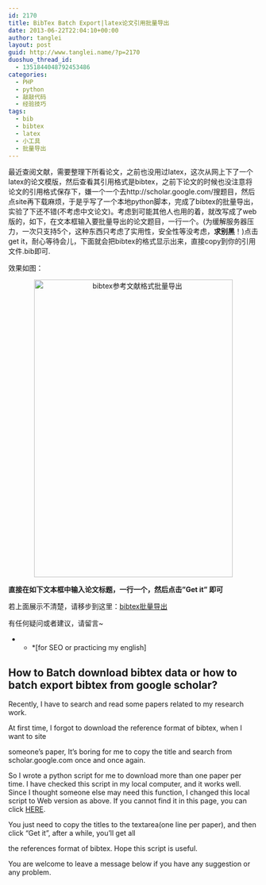 ```yaml
---
id: 2170
title: BibTex Batch Export|latex论文引用批量导出
date: 2013-06-22T22:04:10+00:00
author: tanglei
layout: post
guid: http://www.tanglei.name/?p=2170
duoshuo_thread_id:
  - 1351844048792453486
categories:
  - PHP
  - python
  - 敲敲代码
  - 经验技巧
tags:
  - bib
  - bibtex
  - latex
  - 小工具
  - 批量导出
---
```

最近查阅文献，需要整理下所看论文，之前也没用过latex，这次从网上下了一个latex的论文模版，然后查看其引用格式是bibtex，之前下论文的时候也没注意将论文的引用格式保存下，嫌一个一个去http://scholar.google.com/搜题目，然后点site再下载麻烦，于是乎写了一个本地python脚本，完成了bibtex的批量导出，实验了下还不错(不考虑中文论文)。考虑到可能其他人也用的着，就改写成了web版的，如下，在文本框输入要批量导出的论文题目，一行一个。(为缓解服务器压力，一次只支持5个，这种东西只考虑了实用性，安全性等没考虑，**求别黑**！)点击get it，耐心等待会儿，下面就会把bibtex的格式显示出来，直接copy到你的引用文件.bib即可.
  
效果如图：
  


<center>
  <img width="400px" height="600px" src="/blog/tools.htmlbibtex-batch-export.png" alt="bibtex参考文献格式批量导出" />
</center>


  
**直接在如下文本框中输入论文标题，一行一个，然后点击&#8221;Get it&#8221; 即可**
  


若上面展示不清楚，请移步到这里：<a href="/blog/tools.htmlbatchbibtex.html" target="_blank">bibtex批量导出</a>
  
有任何疑问或者建议，请留言~

* * *[for SEO or practicing my english] </p> 

## How to Batch download bibtex data or how to batch export bibtex from google scholar?

Recently, I have to search and read some papers related to my research work.
  
At first time, I forgot to download the reference format of bibtex, when I want to site
  
someone&#8217;s paper, It&#8217;s boring for me to copy the title and search from scholar.google.com once and once again.
  
So I wrote a python script for me to download more than one paper per time. I have checked this script in my local computer, and it works well. Since I thought someone else may need this function, I changed this local script to Web version as above. If you cannot find it in this page, you can click [HERE](/blog/tools.htmlbatchbibtex.html).
  
You just need to copy the titles to the textarea(one line per paper), and then click &#8220;Get it&#8221;, after a while, you&#8217;ll get all
  
the references format of bibtex. Hope this script is useful.
  
You are welcome to leave a message below if you have any suggestion or any problem.
